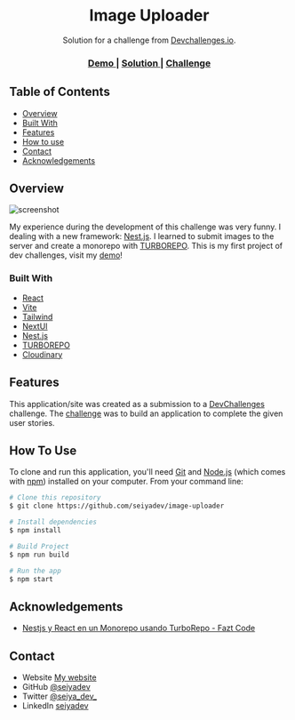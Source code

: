 <!-- Please update value in the {}  -->

<h1 align="center">Image Uploader</h1>

<div align="center">
   Solution for a challenge from  <a href="http://devchallenges.io" target="_blank">Devchallenges.io</a>.
</div>

<div align="center">
  <h3>
    <a href=" https://real-plum-barnacle-fez.cyclic.cloud ">
      Demo
    </a>
    <span> | </span>
    <a href="https://github.com/seiyadev/image-uploader">
      Solution
    </a>
    <span> | </span>
    <a href="https://devchallenges.io/challenges/O2iGT9yBd6xZBrOcVirx">
      Challenge
    </a>
  </h3>
</div>

<!-- TABLE OF CONTENTS -->

## Table of Contents

- [Overview](#overview)
- [Built With](#built-with)
- [Features](#features)
- [How to use](#how-to-use)
- [Contact](#contact)
- [Acknowledgements](#acknowledgements)

<!-- OVERVIEW -->

## Overview

![screenshot](https://i.ibb.co/mT9JNWy/image-uploader-screenshot.png)

My experience during the development of this challenge was very funny. I dealing with a new framework: [Nest.js](https://nestjs.com/). 
I learned to submit images to the server and create a monorepo with [TURBOREPO](https://turbo.build/repo).
This is my first project of dev challenges, visit my [demo](https://real-plum-barnacle-fez.cyclic.cloud)!

### Built With

<!-- This section should list any major frameworks that you built your project using. Here are a few examples.-->

- [React](https://reactjs.org/)
- [Vite](https://vitejs.dev/)
- [Tailwind](https://tailwindcss.com/)
- [NextUI](https://nextui.org/)
- [Nest.js](https://nestjs.com/)
- [TURBOREPO](https://turbo.build/repo)
- [Cloudinary](https://cloudinary.com/)

## Features

<!-- List the features of your application or follow the template. Don't share the figma file here :) -->

This application/site was created as a submission to a [DevChallenges](https://devchallenges.io/challenges) challenge. The [challenge](https://devchallenges.io/challenges/O2iGT9yBd6xZBrOcVirx) was to build an application to complete the given user stories.

## How To Use

<!-- Example: -->

To clone and run this application, you'll need [Git](https://git-scm.com) and [Node.js](https://nodejs.org/en/download/) (which comes with [npm](http://npmjs.com)) installed on your computer. From your command line:

```bash
# Clone this repository
$ git clone https://github.com/seiyadev/image-uploader

# Install dependencies
$ npm install

# Build Project
$ npm run build

# Run the app
$ npm start
```

## Acknowledgements

<!-- This section should list any articles or add-ons/plugins that helps you to complete the project. This is optional but it will help you in the future. For example -->

- [Nestjs y React en un Monorepo usando TurboRepo - Fazt Code](https://www.youtube.com/watch?v=GzjN-MHFsmw)

## Contact

- Website [My website](https://seiyadev.vercel.app/)
- GitHub [@seiyadev](https://github.com/seiyadev)
- Twitter [@seiya_dev_](https://twitter.com/seiya_dev_)
- LinkedIn [seiyadev](https://www.linkedin.com/in/seiyadev/)